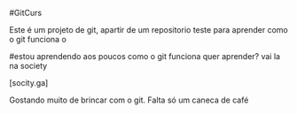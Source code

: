 #GitCurs

Este é um projeto de git, apartir de um repositorio teste para aprender como o git funciona
o

#estou aprendendo aos poucos como o git funciona
quer aprender? vai la na society

[socity.ga]


Gostando muito de brincar com o git. Falta só um caneca de café
